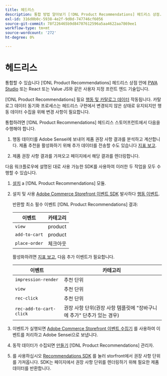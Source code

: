 ```yaml
---
title: 헤드리스
description: 통합 방법 알아보기 [!DNL Product Recommendations] 헤드리스 상점.
exl-id: 316d0b0c-5938-4e2f-9d0d-747746cf6056
source-git-commit: 78f226465b9d84707612596a5aa4622aa7869ee1
workflow-type: tm+mt
source-wordcount: '272'
ht-degree: 0%

---
```


# 헤드리스

통합할 수 있습니다 [!DNL Product Recommendations] 헤드리스 상점 안에 [PWA Studio](https://developer.adobe.com/commerce/pwa-studio/) 또는 React 또는 Value JS와 같은 사용자 지정 프런트 엔드 기술입니다.

[!DNL Product Recommendations] 필요 [행동 및 카탈로그 데이터](https://experienceleague.adobe.com/docs/commerce-merchant-services/product-recommendations/developer/development-overview.html) 작동됩니다. 카탈로그 데이터 동기화 프로세스는 헤드리스 구현에서 변경되지 않은 상태로 유지되지만 행동 데이터 수집을 위해 변경 사항이 필요합니다.

통합하려면 [!DNL Product Recommendations] 헤드리스 스토어프런트에서 다음을 수행해야 합니다.

1. 행동 데이터를 Adobe Sensei에 보내어 제품 권장 사항 결과를 분석하고 계산합니다. 제품 추천을 활성화하기 위해 추가 데이터를 전송할 수도 있습니다 [지표 보고](workspace.md).

1. 제품 권장 사항 결과를 가져오고 페이지에서 해당 결과를 렌더링합니다.

다음 워크플로우에 설명된 대로 사용 가능한 SDK를 사용하여 이러한 두 작업을 모두 수행할 수 있습니다.

1. [설치](install-configure.md) a [!DNL Product Recommendations] 모듈.

1. 설치 및 사용 [Adobe Commerce Storefront 이벤트 SDK](https://developer.adobe.com/commerce/services/shared-services/storefront-events/sdk/) 발사하다 [행동 이벤트](https://experienceleague.adobe.com/docs/commerce-merchant-services/product-recommendations/developer/events.html).

   반환할 최소 필수 이벤트 [!DNL Product Recommendations] 결과:

   | 이벤트 | 카테고리 |
   |--- | ---|
   | `view` | product |
   | `add-to-cart` | product |
   | `place-order` | 체크아웃 |

   활성화하려면 [지표 보고](workspace.md), 다음 추가 이벤트가 필요합니다.

   | 이벤트 | 카테고리 |
   |--- | ---|
   | `impression-render` | 추천 단위 |
   | `view` | 추천 단위 |
   | `rec-click` | 추천 단위 |
   | `rec-add-to-cart-click` | 권장 사항 단위(권장 사항 템플릿에 &quot;장바구니에 추가&quot; 단추가 있는 경우) |

1. 이벤트가 실행되면 [Adobe Commerce Storefront 이벤트 수집기](https://developer.adobe.com/commerce/services/shared-services/storefront-events/collector/) 를 사용하여 이벤트를 처리하고 Adobe Sensei으로 보냅니다.

1. 동작 데이터가 수집되면 [만들기](create.md) [!DNL Product Recommendations] 관리자.

1. 를 사용하십시오 [Recommendations SDK](https://developer.adobe.com/commerce/services/product-recommendations/) 를 눌러 storfront에서 권장 사항 단위를 가져옵니다. SDK는 페이지에서 권장 사항 단위를 렌더링하기 위해 필요한 제품 데이터를 반환합니다.
